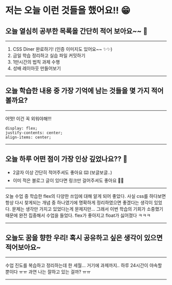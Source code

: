 # 저는 오늘 이런 것들을 했어요!! 😁

## 오늘 열심히 공부한 목록을 간단히 적어 보아요~~ 📝

---

1. CSS Diner 완료하기! (인증 이미지도 있어요~~ ✨✨)
2. 금일 학습 정리하고 실습 파일 커밋하기
3. 1만시간의 법칙 과제 수행
4. 성배 레이아웃 만들어보기

---

## 오늘 학습한 내용 중 가장 기억에 남는 것들을 몇 가지 적어볼까요?

---

어멋! 이건 꼭 외워야해!!!

```
display: flex;
justify-contents: center;
align-items: center;
```

---

## 오늘 하루 어떤 점이 가장 인상 깊었나요?? 🌛

- 2글자 이상 간단히 적어주셔도 좋아요 ⌨️ (보글보글..)
- 이미 적은 블로그 글이 있다면 링크만 걸어주셔도 좋아요 🙌🙌

---

오늘 수업 중 학습한 flex의 다양한 쓰임에 대해 알게 되어 좋았다. 사실 css를 하다보면 항상 다시 찾게되는 개념 중 하나였기에 명확하게 정리하였으면 좋겠다는 생각이 있었다. 문제는 생각만 가지고 있었다는게 문제지만... 그래서 이번 학습의 기회가 소중했기 때문에 완전 집중해서 수업을 들었다. flex가 좋아지고 float가 싫어졌다 ㅋㅋㅋ

---

## 오늘도 꿈을 향한 우리! 혹시 공유하고 싶은 생각이 있으면 적어보아요~

---

수업 진도를 복습하고 정리하는데 한 세월... 거기에 과제까지.. 하루 24시간이 야속할 뿐이다 ㅠㅠ 과연 나는 잘하고 있는 걸까? ㅠㅠ

---
